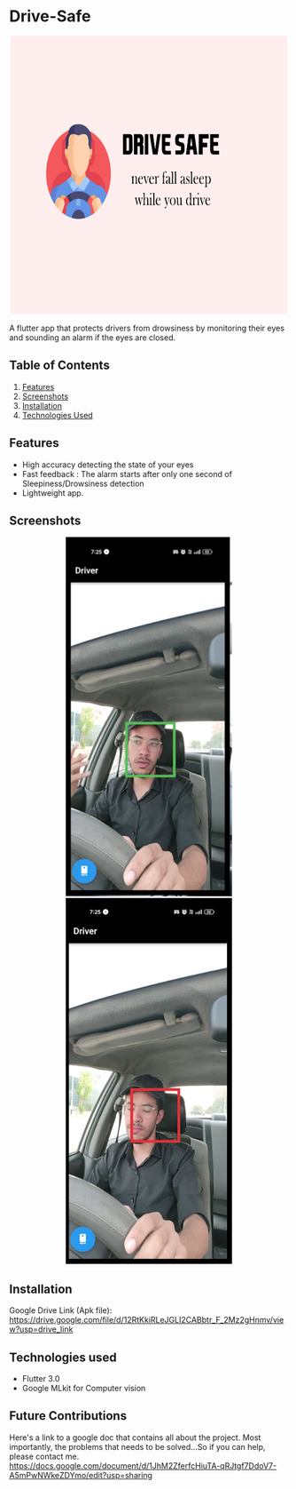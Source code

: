 # Drive-Safe

<p align="center">
  <img src="screenshots/banner.jpg" alt="App Logo" width="500" height="500">
</p>
A flutter app that protects drivers from drowsiness by monitoring their eyes and sounding an alarm if the eyes are closed.

## Table of Contents  
1. [Features](#features)  
2. [Screenshots](#screenshots)  
3. [Installation](#installation)  
4. [Technologies Used](#technologies-used)

## Features  
- High accuracy detecting the state of your eyes  
- Fast feedback : The alarm starts after only one second of Sleepiness/Drowsiness detection  
- Lightweight app.
  
## Screenshots  
<p align="center">
<img src="screenshots/1.PNG" width="300" alt="Driver Awake"/>  
<img src="screenshots/3.png" width="300" alt="Driver asleep. Sound Alarm !"/>    
</p>

## Installation
Google Drive Link (Apk file):
https://drive.google.com/file/d/12RtKkiRLeJGLI2CABbtr_F_2Mz2gHnmv/view?usp=drive_link

## Technologies used
- Flutter 3.0
- Google MLkit for Computer vision

## Future Contributions 
Here's a link to a google doc that contains all about the project. Most importantly, the problems that needs to be solved...So if you can help, please contact me.
https://docs.google.com/document/d/1JhM2ZferfcHiuTA-qRJtgf7DdoV7-A5mPwNWkeZDYmo/edit?usp=sharing
